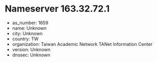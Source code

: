 # Nameserver 163.32.72.1

* as_number: 1659
* name: Unknown
* city: Unknown
* country: TW
* organization: Taiwan Academic Network TANet Information Center
* version: Unknown
* dnssec: Unknown
